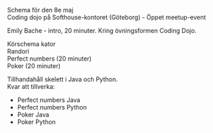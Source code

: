 Schema för den 8e maj<br>
Coding dojo på Softhouse-kontoret (Göteborg) - Öppet meetup-event<br>

Emily Bache - intro, 20 minuter. Kring övningsformen Coding Dojo.<br>

Körschema kator<br>
Randori<br>
Perfect numbers (20 minuter)<br>
Poker (20 minuter)<br>

Tillhandahåll skelett i Java och Python.<br>
Kvar att tillverka:<br>
 - Perfect numbers Java<br>
 - Perfect numbers Python<br>
 - Poker Java<br>
 - Poker Python<br>
